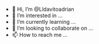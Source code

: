 - 👋 Hi, I’m @Lldavitoadrian
- 👀 I’m interested in ...
- 🌱 I’m currently learning ...
- 💞️ I’m looking to collaborate on ...
- 📫 How to reach me ...

<!---
Lldavitoadrian/Lldavitoadrian is a ✨ special ✨ repository because its `README.md` (this file) appears on your GitHub profile.
You can click the Preview link to take a look at your changes.
--->
